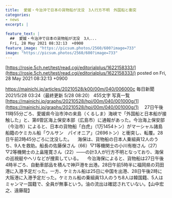 ```yaml
---
title:  愛媛・今治沖で日本の貨物船が沈没　3人行方不明　外国船と衝突  
categories:
- news
excerpt: |
  
feature_text: |
  ##  愛媛・今治沖で日本の貨物船が沈没　3人...
  Fri, 28 May 2021 08:32:13  +0900
feature_image: "https://picsum.photos/2560/600?image=733"
image: "https://picsum.photos/2560/600?image=733"
---
```


[https://rosie.5ch.net/test/read.cgi/editorialplus/1622158333/](https://rosie.5ch.net/test/read.cgi/editorialplus/1622158333/)
posted on Fri, 28 May 2021 08:32:13  +0900

<!--more-->

https://mainichi.jp/articles/20210528/k00/00m/040/006000c 毎日新聞 2021/5/28 03:24（最終更新 5/28 08:20） 455文字 写真一覧 [https://mainichi.jp/graphs/20210528/hpj/00m/040/001000g/1](https://mainichi.jp/graphs/20210528/hpj/00m/040/001000g/1) 　27日午後11時55分ごろ、愛媛県今治市沖の来島（くるしま）海峡で「外国船と日本船が接触した」と、第6管区海上保安本部（広島市）に通報があった。今治海上保安部（今治市）によると、日本の貨物船「白虎」（1万1454トン）がマーシャル諸島船籍のケミカル船「ウルサン　パイオニア」（2696トン）と衝突し、転覆。28日午前2時45分ごろに沈没した。 　海保は、貨物船の日本人乗組員12人のうち、9人を救助。船長の佐藤保さん（66）▽1等機関士の小川有樹さん（27）▽2等機関士の上畠隆寛さん（22）——の計3人が行方不明となっており、海保の巡視艇やヘリなどが捜索している。 　今治海保によると、貨物船は27日午後4時半ごろ、自動車部品を積んで神戸港を出港。28日午前5時半に福岡県の苅田港に入港予定だった。一方、ケミカル船は25日に中国を出港、28日午後2時に大阪港に入港予定だった。ケミカル船の乗組員13人のうち8人は韓国籍、5人はミャンマー国籍で、全員が無事という。油の流出は確認されていない。【山中宏之、遠藤龍】
